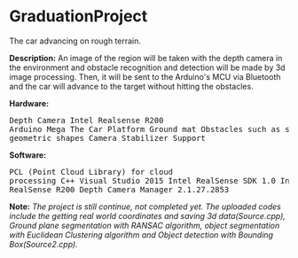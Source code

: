 # GraduationProject
 The car advancing on rough terrain.
 
**Description:** An image of the region will be taken with the depth camera in the environment and obstacle recognition and detection will be made by 3d image processing. Then, it will be sent to the Arduino's MCU via Bluetooth and the car will advance to the target without hitting the obstacles.

**Hardware:** 
              <pre>Depth Camera Intel Realsense R200 
                     Arduino Mega 
                     The Car Platform
                     Ground mat
                     Obstacles such as some 3d geometric shapes
                    Camera Stabilizer Support </pre>
             
             
**Software:**  <pre>PCL (Point Cloud Library) for cloud processing
               C++
               Visual Studio 2015
               Intel RealSense SDK 1.0
               Intel RealSense R200 Depth Camera Manager 2.1.27.2853 </pre>
               

**Note:**  *The project is still continue, not completed yet. The uploaded codes include the getting real world coordinates and saving 3d data(Source.cpp), Ground plane segmentation with RANSAC algorithm, object segmentation with Euclidean Clustering algorithm and Object detection with Bounding Box(Source2.cpp).*

